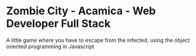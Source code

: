 # Zombie City - Acamica - Web Developer Full Stack
A little game where you have to escape from the infected, using the object oriented programming in Javascript
